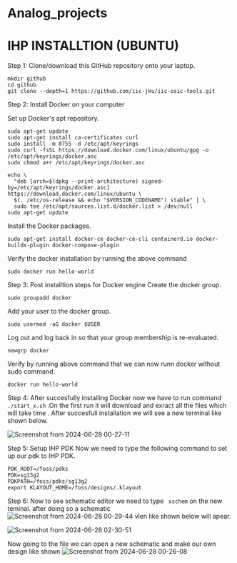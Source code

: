 # Analog_projects

# IHP INSTALLTION (UBUNTU)
Step 1: Clone/download this GitHub repository onto your laptop. 
```
mkdir github 
cd github  
git clone --depth=1 https://github.com/iic-jku/iic-osic-tools.git 
```
Step 2: Install Docker on your computer 

Set up Docker's apt repository.
```
sudo apt-get update 
sudo apt-get install ca-certificates curl 
sudo install -m 0755 -d /etc/apt/keyrings 
sudo curl -fsSL https://download.docker.com/linux/ubuntu/gpg -o /etc/apt/keyrings/docker.asc 
sudo chmod a+r /etc/apt/keyrings/docker.asc 
```

```
echo \
  "deb [arch=$(dpkg --print-architecture) signed-by=/etc/apt/keyrings/docker.asc] https://download.docker.com/linux/ubuntu \
  $(. /etc/os-release && echo "$VERSION_CODENAME") stable" | \
  sudo tee /etc/apt/sources.list.d/docker.list > /dev/null
sudo apt-get update
```
Install the Docker packages.
```
sudo apt-get install docker-ce docker-ce-cli containerd.io docker-buildx-plugin docker-compose-plugin
```

Verify the docker installation by running the above command

```
sudo docker run hello-world
```
Step 3:  Post installtion steps for   Docker engine
Create the docker group.
```
sudo groupadd docker
```
Add your user to the docker group.
```
sudo usermod -aG docker $USER
```
Log out and log back in so that your group membership is re-evaluated.
```
newgrp docker
```
Verify by running above command that we can now runn docker without sudo command.
```
docker run hello-world
```
Step 4: After succesfully installing Docker now we have  to run command ```./start_x.sh```  .On the first run it will download and exract all the files which will take time .
After succesfull installation we will see a new terminal like shown below.

![Screenshot from 2024-06-28 00-27-11](https://github.com/High-Performance-Analog-VLSI/Analog_projects/assets/141152904/bb169045-0c1e-4ab5-8b7a-30c1a467b0cd)

Step 5: Setup IHP PDK 
Now we need to  type  the following command to set up  our pdk to  IHP PDK.
```
PDK_ROOT=/foss/pdks
PDK=sg13g2
PDKPATH=/foss/pdks/sg13g2
export KLAYOUT_HOME=/foss/designs/.klayout

```
Step 6: Now to see schematic editor we need to type ``` xschem``` on the new teminal.
after doing so a schematic 
![Screenshot from 2024-06-28 00-29-44](https://github.com/High-Performance-Analog-VLSI/Analog_projects/assets/141152904/c37495c8-861b-4a09-a27d-da46dc032e77)
vien like shown below  will apear.


![Screenshot from 2024-06-28 02-30-51](https://github.com/High-Performance-Analog-VLSI/Analog_projects/assets/141152904/03848794-e655-4a8b-8574-a962c22df0d9)

Now going to the file we can open a new schematic and make  our own design like shown
![Screenshot from 2024-06-28 00-26-08](https://github.com/High-Performance-Analog-VLSI/Analog_projects/assets/141152904/7645a8ea-c528-4a31-8808-1468f24a8de7)
